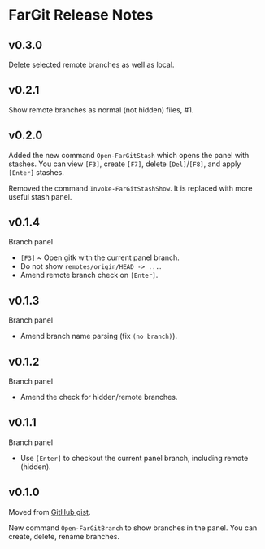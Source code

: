 # FarGit Release Notes

## v0.3.0

Delete selected remote branches as well as local.

## v0.2.1

Show remote branches as normal (not hidden) files, #1.

## v0.2.0

Added the new command `Open-FarGitStash` which opens the panel with stashes.
You can view `[F3]`, create `[F7]`, delete `[Del]`/`[F8]`, and apply `[Enter]` stashes.

Removed the command `Invoke-FarGitStashShow`.
It is replaced with more useful stash panel.

## v0.1.4

Branch panel

- `[F3]` ~ Open gitk with the current panel branch.
- Do not show `remotes/origin/HEAD -> ...`.
- Amend remote branch check on `[Enter]`.

## v0.1.3

Branch panel

- Amend branch name parsing (fix `(no branch)`).

## v0.1.2

Branch panel

- Amend the check for hidden/remote branches.

## v0.1.1

Branch panel

- Use `[Enter]` to checkout the current panel branch, including remote (hidden).

## v0.1.0

Moved from [GitHub gist](https://gist.github.com/nightroman/1d4806e4bcd2fae1b852).

New command `Open-FarGitBranch` to show branches in the panel.
You can create, delete, rename branches.

